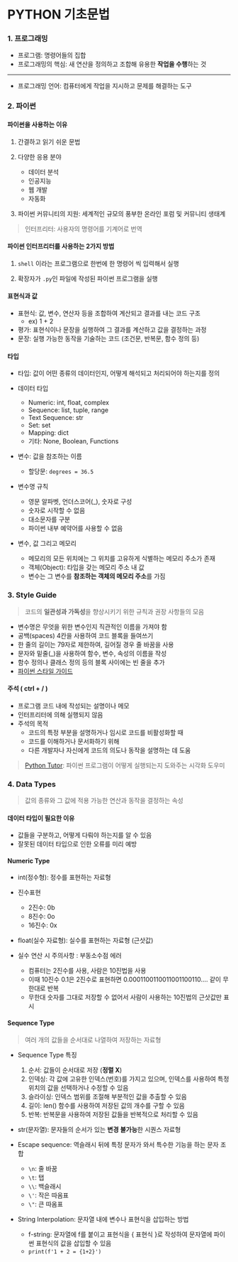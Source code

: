 # PYTHON 기초문법

### 1. 프로그래밍
- 프로그램: 명령어들의 집합
- 프로그래밍의 핵심: 새 연산을 정의하고 조합해 유용한 **작업을 수행**하는 것

---
- 프로그래밍 언어: 컴퓨터에게 작업을 지시하고 문제를 해결하는 도구

### 2. 파이썬
#### 파이썬을 사용하는 이유
1. 간결하고 읽기 쉬운 문법

2. 다양한 응용 분야
   - 데이터 분석
   - 인공지능
   - 웹 개발
   - 자동화

3. 파이썬 커뮤니티의 지원: 세계적인 규모의 풍부한 온라인 포럼 및 커뮤니티 생태계

> 인터프리터: 사용자의 명령어를 기계어로 번역

#### 파이썬 인터프리터를 사용하는 2가지 방법
1. `shell` 이라는 프로그램으로 한번에 한 명령어 씩 입력해서 실행

2. 확장자가 `.py`인 파일에 작성된 파이썬 프로그램을 실행 


#### 표현식과 값


- 표현식: 값, 변수, 연산자 등을 조합하여 계산되고 결과를 내는 코드 구조
    - ex) 1 + 2
- 평가: 표현식이나 문장을 실행하여 그 결과를 계산하고 값을 결정하는 과정
- 문장: 실행 가능한 동작을 기술하는 코드 (조건문, 반복문, 함수 정의 등)

#### 타입
- 타입: 값이 어떤 종류의 데이터인지, 어떻게 해석되고 처리되어야 하는지를 정의
- 데이터 타입
  - Numeric: int, float, complex
  - Sequence: list, tuple, range
  - Text Sequence: str
  - Set: set
  - Mapping: dict
  - 기타: None, Boolean, Functions
  
- 변수: 값을 참조하는 이름
  - 할당문: `degrees = 36.5`
  
- 변수명 규칙
  - 영문 알파벳, 언더스코어(_), 숫자로 구성
  - 숫자로 시작할 수 없음
  - 대소문자를 구분
  - 파이썬 내부 예약어를 사용할 수 없음
- 변수, 값 그리고 메모리
  - 메모리의 모든 위치에는 그 위치를 고유하게 식별하는 메모리 주소가 존재
  - 객체(Object): 타입을 갖는 메모리 주소 내 값
  - 변수는 그 변수를 **참조하는 객체의 메모리 주소**를 가짐

### 3. Style Guide
> 코드의 **일관성과 가독성**을 향상시키기 위한 규칙과 권장 사항들의 모음

- 변수명은 무엇을 위한 변수인지 직관적인 이름을 가져야 함
- 공백(spaces) 4칸을 사용하여 코드 블록을 들여쓰기
- 한 줄의 길이는 79자로 제한하여, 길어질 경우 줄 바꿈을 사용
- 문자와 밑줄(_)을 사용하여 함수, 변수, 속성의 이름을 작성
- 함수 정의나 클래스 정의 등의 블록 사이에는 빈 줄을 추가
- [파이썬 스타일 가이드](https://peps.python.org/pep-0008/)

#### 주석 ( ctrl + / )
- 프로그램 코드 내에 작성되는 설명이나 메모
- 인터프리터에 의해 실행되지 않음
- 주석의 목적
  - 코드의 특정 부분을 설명하거나 임시로 코드를 비활성화할 때
  - 코드를 이해하거나 문서화하기 위해
  - 다른 개발자나 자신에게 코드의 의도나 동작을 설명하는 데 도움
  
> [Python Tutor](https://pythontutor.com/): 파이썬 프로그램이 어떻게 실행되는지 도와주는 시각화 도우미

### 4. Data Types
> 값의 종류와 그 값에 적용 가능한 연산과 동작을 결정하는 속성

#### 데이터 타입이 필요한 이유
- 값들을 구분하고, 어떻게 다뤄야 하는지를 알 수 있음
- 잘못된 데이터 타입으로 인한 오류를 미리 예방
  
#### Numeric Type
- int(정수형): 정수를 표현하는 자료형
- 진수표현
  - 2진수: 0b
  - 8진수: 0o
  - 16진수: 0x

- float(실수 자료형): 실수를 표현하는 자료형 (근삿값)
- 실수 연산 시 주의사항 : 부동소수점 에러
  - 컴퓨터는 2진수를 사용, 사람은 10진법을 사용
  - 이때 10진수 0.1은 2진수로 표현하면 0.0001100110011001100110.... 같이 무한대로 반복
  - 무한대 숫자를 그대로 저장할 수 없어서 사람이 사용하는 10진법의 근삿값만 표시

#### Sequence Type
> 여러 개의 값들을 순서대로 나열하여 저장하는 자료형

- Sequence Type 특징
  1. 순서: 값들이 순서대로 저장 (**정렬 X**)
  2. 인덱싱: 각 값에 고유한 인덱스(번호)를 가지고 있으며, 인덱스를 사용하여 특정 위치의 값을 선택하거나 수정할 수 있음
  3. 슬라이싱: 인덱스 범위를 조절해 부분적인 값을 추출할 수 있음
  4. 길이: len() 함수를 사용하여 저장된 값의 개수를 구할 수 있음
  5. 반복: 반복문을 사용하여 저장된 값들을 반복적으로 처리할 수 있음

- str(문자열): 문자들의 순서가 있는 **변경 불가능**한 시퀀스 자료형
- Escape sequence: 역슬래시 뒤에 특정 문자가 와서 특수한 기능을 하는 문자 조합
  - `\n`: 줄 바꿈
  - `\t`: 탭
  - `\\`: 백슬래시
  - `\'`: 작은 따옴표
  - `\"`: 큰 따옴표

- String Interpolation: 문자열 내에 변수나 표현식을 삽입하는 방법
  - f-string: 문자열에 f를 붙이고 표현식을 { 표현식 }로 작성하여 문자열에 파이썬 표현식의 값을 삽입할 수 있음
  - `print(f'1 + 2 = {1+2}')`


